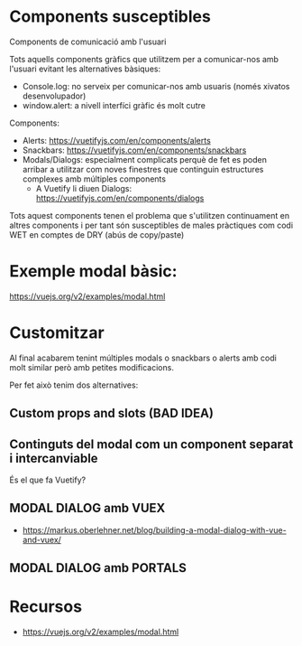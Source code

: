 # Components susceptibles

Components de comunicació amb l'usuari

Tots aquells components gràfics que utilitzem per a comunicar-nos amb l'usuari evitant les alternatives bàsiques:

- Console.log: no serveix per comunicar-nos amb usuaris (només xivatos desenvolupador)
- window.alert: a nivell interfíci gràfic és molt cutre

Components:
- Alerts: https://vuetifyjs.com/en/components/alerts
- Snackbars: https://vuetifyjs.com/en/components/snackbars
- Modals/Dialogs: especialment complicats perquè de fet es poden arribar a utilitzar com noves finestres que continguin 
estructures complexes amb múltiples components
  - A Vuetify li diuen Dialogs: https://vuetifyjs.com/en/components/dialogs

Tots aquest components tenen el problema que s'utilitzen continuament en altres components i per tant són susceptibles de males pràctiques
com codi WET en comptes de DRY (abús de copy/paste)

# Exemple modal bàsic:

https://vuejs.org/v2/examples/modal.html

# Customitzar 

Al final acabarem tenint múltiples modals o snackbars o alerts amb codi molt similar però amb petites modificacions.

Per fet això tenim dos alternatives:

## Custom props and slots (BAD IDEA)

## Continguts del modal com un component separat i intercanviable

És el que fa Vuetify?

## MODAL DIALOG amb VUEX

- https://markus.oberlehner.net/blog/building-a-modal-dialog-with-vue-and-vuex/

## MODAL DIALOG amb PORTALS


# Recursos

- https://vuejs.org/v2/examples/modal.html
